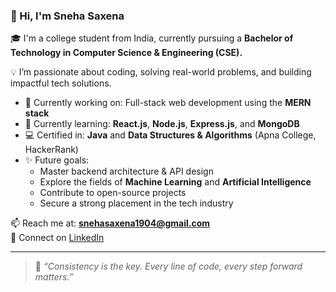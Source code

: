 ### 👋 Hi, I'm Sneha Saxena

🎓 I'm a college student from India, currently pursuing a **Bachelor of Technology in Computer Science & Engineering (CSE).**

💡 I’m passionate about coding, solving real-world problems, and building impactful tech solutions.

- 🔭 Currently working on: Full-stack web development using the **MERN stack**
- 🌱 Currently learning: **React.js**, **Node.js**, **Express.js**, and **MongoDB**
- 💻 Certified in: **Java** and **Data Structures & Algorithms** (Apna College, HackerRank)
- ✨ Future goals:  
  - Master backend architecture & API design  
  - Explore the fields of **Machine Learning** and **Artificial Intelligence**  
  - Contribute to open-source projects  
  - Secure a strong placement in the tech industry  

📫 Reach me at: **snehasaxena1904@gmail.com**  
🔗 Connect on [LinkedIn](https://www.linkedin.com/in/sneha-saxena12/)

---

> 💬 *“Consistency is the key. Every line of code, every step forward matters.”*

